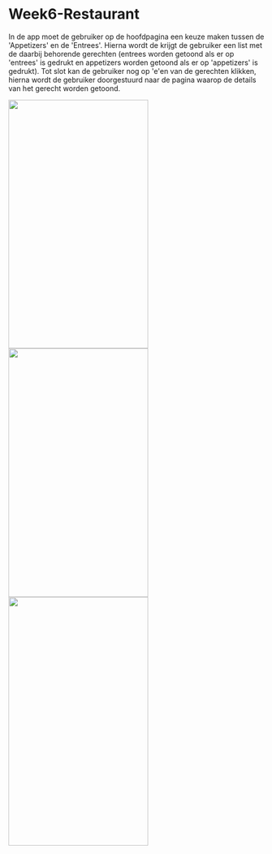 # Week6-Restaurant

In de app moet de gebruiker op de hoofdpagina een keuze maken tussen de 'Appetizers' en de 'Entrees'. Hierna wordt de krijgt de gebruiker 
een list met de daarbij behorende gerechten (entrees worden getoond als er op 'entrees' is gedrukt en appetizers worden getoond als er op
'appetizers' is gedrukt). Tot slot kan de gebruiker nog op 'e'en van de gerechten klikken, hierna wordt de gebruiker doorgestuurd naar de
pagina waarop de details van het gerecht worden getoond.

<p float="left">
<img src="" width="275" height="490">
<img src="" width="275" height="490">
<img src="" width="275" height="490">
</p>

